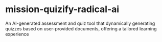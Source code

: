# mission-quizify-radical-ai
An AI-generated assessment and quiz tool that dynamically generating quizzes based on user-provided documents, offering a tailored learning experience
